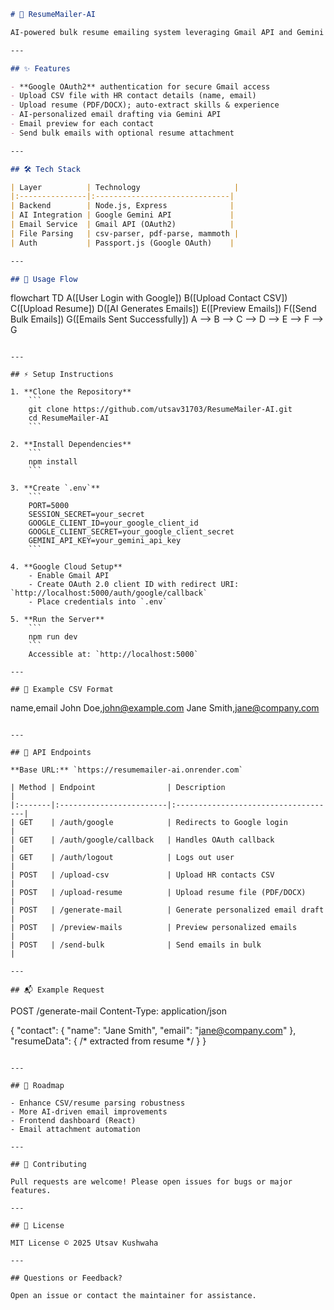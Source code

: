

```markdown
# 📧 ResumeMailer-AI

AI-powered bulk resume emailing system leveraging Gmail API and Gemini AI to send personalized job application emails at scale. Upload a CSV with HR contacts, upload your resume (PDF/DOCX), preview AI-generated personalized emails, and send them in bulk via Gmail.

---

## ✨ Features

- **Google OAuth2** authentication for secure Gmail access
- Upload CSV file with HR contact details (name, email)
- Upload resume (PDF/DOCX); auto-extract skills & experience
- AI-personalized email drafting via Gemini API
- Email preview for each contact
- Send bulk emails with optional resume attachment

---

## 🛠️ Tech Stack

| Layer          | Technology                     |
|:---------------|:------------------------------|
| Backend        | Node.js, Express              |
| AI Integration | Google Gemini API             |
| Email Service  | Gmail API (OAuth2)            |
| File Parsing   | csv-parser, pdf-parse, mammoth |
| Auth           | Passport.js (Google OAuth)    |

---

## 🚦 Usage Flow

```
flowchart TD
    A([User Login with Google])
    B([Upload Contact CSV])
    C([Upload Resume])
    D([AI Generates Emails])
    E([Preview Emails])
    F([Send Bulk Emails])
    G([Emails Sent Successfully])
    A --> B --> C --> D --> E --> F --> G
```

---

## ⚡ Setup Instructions

1. **Clone the Repository**
    ```
    git clone https://github.com/utsav31703/ResumeMailer-AI.git
    cd ResumeMailer-AI
    ```

2. **Install Dependencies**
    ```
    npm install
    ```

3. **Create `.env`**
    ```
    PORT=5000
    SESSION_SECRET=your_secret
    GOOGLE_CLIENT_ID=your_google_client_id
    GOOGLE_CLIENT_SECRET=your_google_client_secret
    GEMINI_API_KEY=your_gemini_api_key
    ```

4. **Google Cloud Setup**
    - Enable Gmail API
    - Create OAuth 2.0 client ID with redirect URI: `http://localhost:5000/auth/google/callback`
    - Place credentials into `.env`

5. **Run the Server**
    ```
    npm run dev
    ```
    Accessible at: `http://localhost:5000`

---

## 🧪 Example CSV Format

```
name,email
John Doe,john@example.com
Jane Smith,jane@company.com
```

---

## 📌 API Endpoints

**Base URL:** `https://resumemailer-ai.onrender.com`

| Method | Endpoint                | Description                         |
|:-------|:------------------------|:------------------------------------|
| GET    | /auth/google            | Redirects to Google login           |
| GET    | /auth/google/callback   | Handles OAuth callback              |
| GET    | /auth/logout            | Logs out user                       |
| POST   | /upload-csv             | Upload HR contacts CSV              |
| POST   | /upload-resume          | Upload resume file (PDF/DOCX)       |
| POST   | /generate-mail          | Generate personalized email draft   |
| POST   | /preview-mails          | Preview personalized emails         |
| POST   | /send-bulk              | Send emails in bulk                 |

---

## 📬 Example Request

```
POST /generate-mail
Content-Type: application/json

{
  "contact": { "name": "Jane Smith", "email": "jane@company.com" },
  "resumeData": { /* extracted from resume */ }
}
```

---

## 🚀 Roadmap

- Enhance CSV/resume parsing robustness
- More AI-driven email improvements
- Frontend dashboard (React)
- Email attachment automation

---

## 🤝 Contributing

Pull requests are welcome! Please open issues for bugs or major features.

---

## 📜 License

MIT License © 2025 Utsav Kushwaha

---

## Questions or Feedback?

Open an issue or contact the maintainer for assistance.
```
